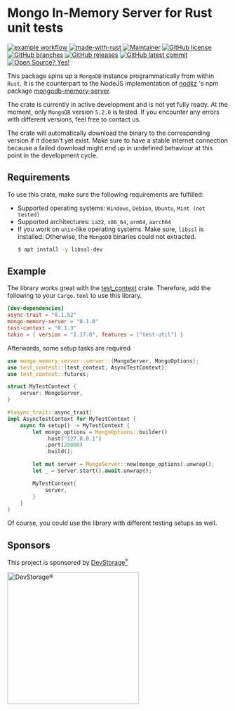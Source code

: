 # Mongo In-Memory Server for Rust unit tests

[![example workflow](https://github.com/bkuen/mongo-memory-server-rs/actions/workflows/rust.yml/badge.svg)](https://github.com/bkuen/mongo-memory-server-rs/actions/workflows/rust.yml)
[![made-with-rust](https://img.shields.io/badge/Made%20with-Rust-1f425f.svg)](https://www.rust-lang.org/)
[![Maintainer](https://img.shields.io/badge/maintainer-bkuen-blue)](https://github.com/bkuen)
[![GitHub license](https://badgen.net/github/license/bkuen/mongo-memory-server-rs)](https://github.com/bkuen/mongo-memory-server-rs/blob/main/LICENSE)
[![GitHub branches](https://badgen.net/github/branches/bkuen/mongo-memory-server-rs)](https://github.com/bkuen/mongo-memory-server-rs)
[![GitHub releases](https://badgen.net/github/releases/bkuen/mongo-memory-server-rs)](https://github.com/bkuen/mongo-memory-server-rs/releases/)
[![GitHub latest commit](https://badgen.net/github/last-commit/bkuen/mongo-memory-server-rs/main)](https://github.com/bkuen/mongo-memory-server-rs/commit/)
[![Open Source? Yes!](https://badgen.net/badge/Open%20Source%20%3F/Yes%21/blue?icon=github)](https://github.com/bkuen/mongo-memory-server-rs)

This package spins up a `MongoDB` instance programmatically from within `Rust`.
It is the counterpart to the NodeJS implementation of [nodkz](https://github.com/nodkz) 's npm package [mongodb-memory-server](https://github.com/nodkz/mongodb-memory-server).

The crate is currently in active development and is not yet fully ready. At the moment, only `MongoDB` version `5.2.0` is tested.
If you encounter any errors with different versions, feel free to contact us.

The crate will automatically download the binary to the corresponding version if it doesn't yet exist.
Make sure to have a stable internet connection because a failed download might end up in undefined behaviour at this point in the development cycle.

## Requirements

To use this crate, make sure the following requirements are fulfilled:
* Supported operating systems: `Windows`, `Debian`, `Ubuntu`, `Mint (not tested)`
* Supported architectures: `ia32`, `x86_64`, `arm64`, `aarch64`
* If you work on `unix`-like operating systems. Make sure, `libssl` is installed. Otherwise,
the `MongoDB` binaries could not extracted.
	```bash
	$ apt install -y libssl-dev
	```

## Example

The library works great with the [test_context](https://docs.rs/test-context/latest/test_context/) crate.
Therefore, add the following to your `Cargo.toml` to use this library.

```toml
[dev-dependencies]
async-trait = "0.1.52"
mongo-memory-server = "0.1.0"
test-context = "0.1.3"
tokio = { version = "1.17.0", features = ["test-util"] }
```
Afterwards, some setup tasks are required

```rust
use mongo_memory_server::server::{MongoServer, MongoOptions};
use test_context::{test_context, AsyncTestContext};
use test_context::futures;

struct MyTestContext {
	server: MongoServer,
}

#[async_trait::async_trait]
impl AsyncTestContext for MyTestContext {
    async fn setup() -> MyTestContext {
        let mongo_options = MongoOptions::builder()
            .host("127.0.0.1")
            .port(28000)
            .build();

        let mut server = MongoServer::new(mongo_options).unwrap();
        let _ = server.start().await.unwrap();

        MyTestContext{
			server,
		}
    }
}
```

Of course, you could use the library with different testing setups as well.

## Sponsors

This project is sponsored by [DevStorage<sup><small>®</small><sup>](https://devstorage.company?mtm_campaign=mmsrs&mtm_content=Github%20Projekt%20Quirox&mtm_cid=mongomemoryserverRS&mtm_placement=Github)</img>

<img alt="DevStorage®" target="_blank" href="https://devstorage.company?mtm_campaign=mmsrs&mtm_content=Github%20Projekt%20Quirox&mtm_cid=mongomemoryserverRS&mtm_placement=Github" src="https://cdn.devstorage.eu/e/header-blue-white.png" width="300">